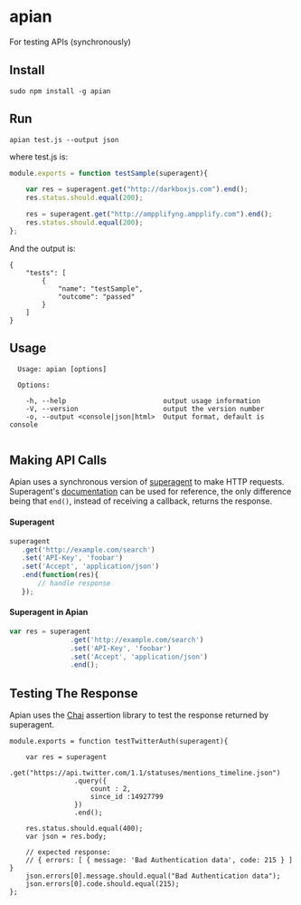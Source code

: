 # apian
For testing APIs (synchronously)

## Install

```
sudo npm install -g apian
```

## Run

```
apian test.js --output json
```

where test.js is:
``` javascript
module.exports = function testSample(superagent){

    var res = superagent.get("http://darkboxjs.com").end();
    res.status.should.equal(200);

    res = superagent.get("http://ampplifyng.ampplify.com").end();
    res.status.should.equal(200);
};
```

And the output is:
```
{
    "tests": [
        {
            "name": "testSample",
            "outcome": "passed"
        }
    ]
}
```

## Usage

```
  Usage: apian [options]

  Options:

    -h, --help                        output usage information
    -V, --version                     output the version number
    -o, --output <console|json|html>  Output format, default is console


```

## Making API Calls

Apian uses a synchronous version of [superagent](https://github.com/visionmedia/superagent) to make HTTP requests. Superagent's [documentation](http://visionmedia.github.io/superagent/) can be used for reference, the only difference being that ```end()```, instead of receiving a callback, returns the response.

#### Superagent
``` javascript
superagent
   .get('http://example.com/search')
   .set('API-Key', 'foobar')
   .set('Accept', 'application/json')
   .end(function(res){
       // handle response
   });
```

#### Superagent in Apian
``` javascript
var res = superagent
               .get('http://example.com/search')
               .set('API-Key', 'foobar')
               .set('Accept', 'application/json')
               .end();

```

## Testing The Response

Apian uses the [Chai](http://chaijs.com/) assertion library to test the response returned by superagent.

```
module.exports = function testTwitterAuth(superagent){

    var res = superagent
                .get("https://api.twitter.com/1.1/statuses/mentions_timeline.json")
                .query({
                    count : 2,
                    since_id :14927799 
                })
                .end();

    res.status.should.equal(400);
    var json = res.body;

    // expected response:
    // { errors: [ { message: 'Bad Authentication data', code: 215 } ] } 
    json.errors[0].message.should.equal("Bad Authentication data");
    json.errors[0].code.should.equal(215);
};

```

